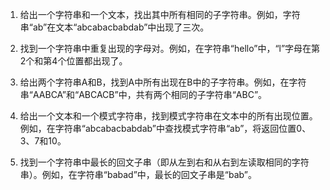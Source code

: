 

1. 给出一个字符串和一个文本，找出其中所有相同的子字符串。例如，字符串“ab”在文本“abcabacbabdab”中出现了三次。

2. 找到一个字符串中重复出现的字母对。例如，在字符串“hello”中，“l”字母在第2个和第4个位置都出现了。

3. 给出两个字符串A和B，找到A中所有出现在B中的子字符串。例如，在字符串“AABCA”和“ABCACB”中，共有两个相同的子字符串“ABC”。

4. 给出一个文本和一个模式字符串，找到模式字符串在文本中的所有出现位置。例如，在字符串“abcabacbabdab”中查找模式字符串“ab”，将返回位置0、3、7和10。

5. 找到一个字符串中最长的回文子串（即从左到右和从右到左读取相同的字符串）。例如，在字符串“babad”中，最长的回文子串是“bab”。